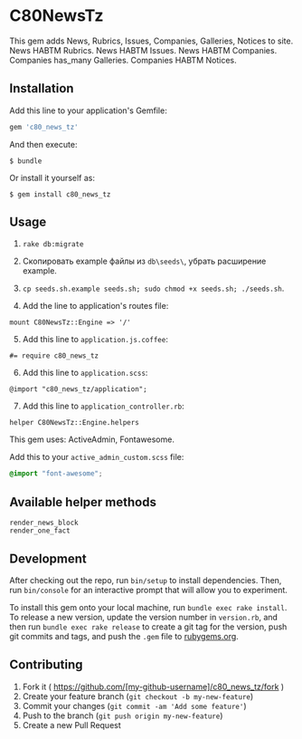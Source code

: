 # C80NewsTz

This gem adds News, Rubrics, Issues, Companies, Galleries, Notices to site. 
News HABTM Rubrics. News HABTM Issues. News HABTM Companies. Companies has_many Galleries. Companies HABTM Notices.

## Installation

Add this line to your application's Gemfile:

```ruby
gem 'c80_news_tz'
```

And then execute:

    $ bundle

Or install it yourself as:

    $ gem install c80_news_tz

## Usage

1) `rake db:migrate`

2) Скопировать example файлы из `db\seeds\`, убрать расширение example.

3) `cp seeds.sh.example seeds.sh; sudo chmod +x seeds.sh; ./seeds.sh`.

4) Add the line to application's routes file:

```
mount C80NewsTz::Engine => '/'
```

5) Add this line to `application.js.coffee`:

```
#= require c80_news_tz
```

6) Add this line to `application.scss`:

```
@import "c80_news_tz/application";
```

7) Add this line to `application_controller.rb`:

```
helper C80NewsTz::Engine.helpers
```

This gem uses: ActiveAdmin, Fontawesome.

Add this to your `active_admin_custom.scss` file:

```scss
@import "font-awesome";
```

## Available helper methods

```
render_news_block
render_one_fact
```

## Development

After checking out the repo, run `bin/setup` to install dependencies. Then, run `bin/console` for an interactive prompt that will allow you to experiment.

To install this gem onto your local machine, run `bundle exec rake install`. To release a new version, update the version number in `version.rb`, and then run `bundle exec rake release` to create a git tag for the version, push git commits and tags, and push the `.gem` file to [rubygems.org](https://rubygems.org).

## Contributing

1. Fork it ( https://github.com/[my-github-username]/c80_news_tz/fork )
2. Create your feature branch (`git checkout -b my-new-feature`)
3. Commit your changes (`git commit -am 'Add some feature'`)
4. Push to the branch (`git push origin my-new-feature`)
5. Create a new Pull Request
